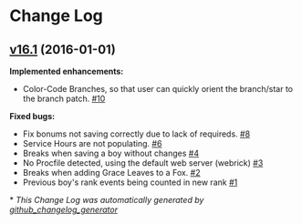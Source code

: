 # Change Log

## [v16.1](https://github.com/Merovex/leaf-blower/tree/v16.1) (2016-01-01)
**Implemented enhancements:**

- Color-Code Branches, so that user can quickly orient the branch/star to the branch patch. [\#10](https://github.com/Merovex/leaf-blower/issues/10)

**Fixed bugs:**

- Fix bonums not saving correctly due to lack of requireds. [\#8](https://github.com/Merovex/leaf-blower/issues/8)
- Service Hours are not populating. [\#6](https://github.com/Merovex/leaf-blower/issues/6)
- Breaks when saving a boy without changes [\#4](https://github.com/Merovex/leaf-blower/issues/4)
- No Procfile detected, using the default web server \(webrick\) [\#3](https://github.com/Merovex/leaf-blower/issues/3)
- Breaks when adding Grace Leaves to a Fox. [\#2](https://github.com/Merovex/leaf-blower/issues/2)
- Previous boy's rank events being counted in new rank [\#1](https://github.com/Merovex/leaf-blower/issues/1)



\* *This Change Log was automatically generated by [github_changelog_generator](https://github.com/skywinder/Github-Changelog-Generator)*